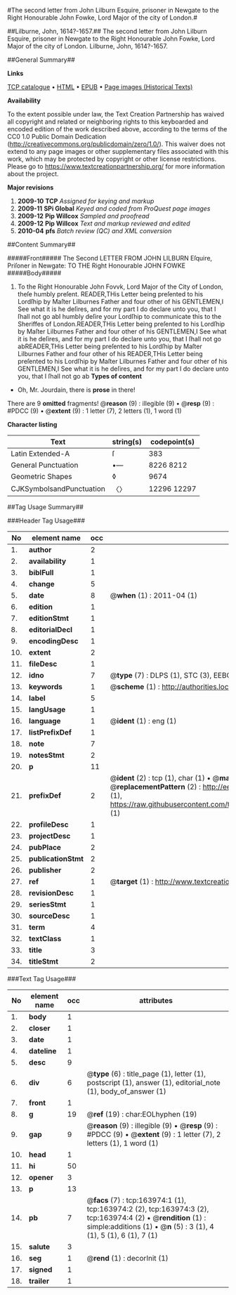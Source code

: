 #The second letter from John Lilburn Esquire, prisoner in Newgate to the Right Honourable John Fowke, Lord Major of the city of London.#

##Lilburne, John, 1614?-1657.##
The second letter from John Lilburn Esquire, prisoner in Newgate to the Right Honourable John Fowke, Lord Major of the city of London.
Lilburne, John, 1614?-1657.

##General Summary##

**Links**

[TCP catalogue](http://www.ota.ox.ac.uk/tcp/)  • 
[HTML](http://tei.it.ox.ac.uk/tcp/Texts-HTML/free/A88/A88251.html)  • 
[EPUB](http://tei.it.ox.ac.uk/tcp/Texts-EPUB/free/A88/A88251.epub) • 
[Page images (Historical Texts)](https://historicaltexts.jisc.ac.uk/eebo-99869763e)

**Availability**

To the extent possible under law, the Text Creation Partnership has waived all copyright and related or neighboring rights to this keyboarded and encoded edition of the work described above, according to the terms of the CC0 1.0 Public Domain Dedication (http://creativecommons.org/publicdomain/zero/1.0/). This waiver does not extend to any page images or other supplementary files associated with this work, which may be protected by copyright or other license restrictions. Please go to https://www.textcreationpartnership.org/ for more information about the project.

**Major revisions**

1. __2009-10__ __TCP__ *Assigned for keying and markup*
1. __2009-11__ __SPi Global__ *Keyed and coded from ProQuest page images*
1. __2009-12__ __Pip Willcox__ *Sampled and proofread*
1. __2009-12__ __Pip Willcox__ *Text and markup reviewed and edited*
1. __2010-04__ __pfs__ *Batch review (QC) and XML conversion*

##Content Summary##

#####Front#####
The Second LETTER FROM JOHN LILBURN Eſquire, Priſoner in Newgate: TO THE Right Honourable JOHN FOWKE
#####Body#####

1. To the Right Honourable John Fovvk, Lord Major of the City of London, theſe humbly preſent.
READER,THis Letter being preſented to his Lordſhip by Maſter Lilburnes Father and four other of his GENTLEMEN,I See what it is he deſires, and for my part I do declare unto you, that I ſhall not go abI humbly deſire your Lordſhip to communicate this to the Sheriffes of London.READER,THis Letter being preſented to his Lordſhip by Maſter Lilburnes Father and four other of his GENTLEMEN,I See what it is he deſires, and for my part I do declare unto you, that I ſhall not go abREADER,THis Letter being preſented to his Lordſhip by Maſter Lilburnes Father and four other of his READER,THis Letter being preſented to his Lordſhip by Maſter Lilburnes Father and four other of his GENTLEMEN,I See what it is he deſires, and for my part I do declare unto you, that I ſhall not go ab
**Types of content**

  * Oh, Mr. Jourdain, there is **prose** in there!

There are 9 **omitted** fragments! 
 @__reason__ (9) : illegible (9)  •  @__resp__ (9) : #PDCC (9)  •  @__extent__ (9) : 1 letter (7), 2 letters (1), 1 word (1)

**Character listing**


|Text|string(s)|codepoint(s)|
|---|---|---|
|Latin Extended-A|ſ|383|
|General Punctuation|•—|8226 8212|
|Geometric Shapes|◊|9674|
|CJKSymbolsandPunctuation|〈〉|12296 12297|

##Tag Usage Summary##

###Header Tag Usage###

|No|element name|occ|attributes|
|---|---|---|---|
|1.|__author__|2||
|2.|__availability__|1||
|3.|__biblFull__|1||
|4.|__change__|5||
|5.|__date__|8| @__when__ (1) : 2011-04 (1)|
|6.|__edition__|1||
|7.|__editionStmt__|1||
|8.|__editorialDecl__|1||
|9.|__encodingDesc__|1||
|10.|__extent__|2||
|11.|__fileDesc__|1||
|12.|__idno__|7| @__type__ (7) : DLPS (1), STC (3), EEBO-CITATION (1), PROQUEST (1), VID (1)|
|13.|__keywords__|1| @__scheme__ (1) : http://authorities.loc.gov/ (1)|
|14.|__label__|5||
|15.|__langUsage__|1||
|16.|__language__|1| @__ident__ (1) : eng (1)|
|17.|__listPrefixDef__|1||
|18.|__note__|7||
|19.|__notesStmt__|2||
|20.|__p__|11||
|21.|__prefixDef__|2| @__ident__ (2) : tcp (1), char (1)  •  @__matchPattern__ (2) : ([0-9\-]+):([0-9IVX]+) (1), (.+) (1)  •  @__replacementPattern__ (2) : http://eebo.chadwyck.com/downloadtiff?vid=$1&page=$2 (1), https://raw.githubusercontent.com/textcreationpartnership/Texts/master/tcpchars.xml#$1 (1)|
|22.|__profileDesc__|1||
|23.|__projectDesc__|1||
|24.|__pubPlace__|2||
|25.|__publicationStmt__|2||
|26.|__publisher__|2||
|27.|__ref__|1| @__target__ (1) : http://www.textcreationpartnership.org/docs/. (1)|
|28.|__revisionDesc__|1||
|29.|__seriesStmt__|1||
|30.|__sourceDesc__|1||
|31.|__term__|4||
|32.|__textClass__|1||
|33.|__title__|3||
|34.|__titleStmt__|2||


###Text Tag Usage###

|No|element name|occ|attributes|
|---|---|---|---|
|1.|__body__|1||
|2.|__closer__|1||
|3.|__date__|1||
|4.|__dateline__|1||
|5.|__desc__|9||
|6.|__div__|6| @__type__ (6) : title_page (1), letter (1), postscript (1), answer (1), editorial_note (1), body_of_answer (1)|
|7.|__front__|1||
|8.|__g__|19| @__ref__ (19) : char:EOLhyphen (19)|
|9.|__gap__|9| @__reason__ (9) : illegible (9)  •  @__resp__ (9) : #PDCC (9)  •  @__extent__ (9) : 1 letter (7), 2 letters (1), 1 word (1)|
|10.|__head__|1||
|11.|__hi__|50||
|12.|__opener__|3||
|13.|__p__|13||
|14.|__pb__|7| @__facs__ (7) : tcp:163974:1 (1), tcp:163974:2 (2), tcp:163974:3 (2), tcp:163974:4 (2)  •  @__rendition__ (1) : simple:additions (1)  •  @__n__ (5) : 3 (1), 4 (1), 5 (1), 6 (1), 7 (1)|
|15.|__salute__|3||
|16.|__seg__|1| @__rend__ (1) : decorInit (1)|
|17.|__signed__|1||
|18.|__trailer__|1||
